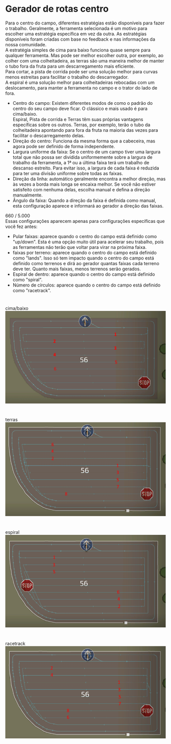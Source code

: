 # Gerador de rotas centro

  
Para o centro do campo, diferentes estratégias estão disponíveis para fazer o trabalho. Geralmente, a ferramenta selecionada é um motivo para escolher uma estratégia específica em vez da outra. As estratégias disponíveis foram criadas com base no feedback e nas informações da nossa comunidade.  
A estratégia simples de cima para baixo funciona quase sempre para qualquer ferramenta. Mas pode ser melhor escolher outra, por exemplo, ao colher com uma colheitadeira, as terras são uma maneira melhor de manter o tubo fora da fruta para um descarregamento mais eficiente.  
Para cortar, a pista de corrida pode ser uma solução melhor para curvas menos estreitas para facilitar o trabalho do descarregador.  
A espiral é uma solução melhor para colheitadeiras rebocadas com um deslocamento, para manter a ferramenta no campo e o trator do lado de fora.  


  
- Centro do campo: Existem diferentes modos de como o padrão do centro do seu campo deve ficar. O clássico e mais usado é para cima/baixo.  
Espiral, Pista de corrida e Terras têm suas próprias vantagens específicas sobre os outros. Terras, por exemplo, terão o tubo da colheitadeira apontando para fora da fruta na maioria das vezes para facilitar o descarregamento delas.  
- Direção do centro: Funciona da mesma forma que a cabeceira, mas agora pode ser definido de forma independente.  
- Largura uniforme da faixa: Se o centro de um campo tiver uma largura total que não possa ser dividida uniformemente sobre a largura de trabalho da ferramenta, a 1ª ou a última faixa terá um trabalho de descanso estreito. Para evitar isso, a largura de cada faixa é reduzida para ter uma divisão uniforme sobre todas as faixas.  
- Direção da linha: automático geralmente encontra a melhor direção, mas às vezes a borda mais longa se encaixa melhor. Se você não estiver satisfeito com nenhuma delas, escolha manual e defina a direção manualmente.  
- Ângulo da faixa: Quando a direção da faixa é definida como manual, esta configuração aparece e informará ao gerador a direção das faixas.  
  
  
660 / 5.000  
Essas configurações aparecem apenas para configurações específicas que você fez antes:  
- Pular faixas: aparece quando o centro do campo está definido como "up/down". Esta é uma opção muito útil para acelerar seu trabalho, pois as ferramentas não terão que voltar para virar na próxima faixa.  
- faixas por terreno: aparece quando o centro do campo está definido como "lands". Isso só tem impacto quando o centro do campo está definido como terrenos e dirá ao gerador quantas faixas cada terreno deve ter. Quanto mais faixas, menos terrenos serão gerados.  
- Espiral de dentro: aparece quando o centro do campo está definido como "spiral".  
- Número de círculos: aparece quando o centro do campo está definido como "racetrack".  


# 
cima/baixo
![Image](../assets/images/updown_0_0_1024_591.png)

# 
terras
![Image](../assets/images/lands_0_0_1024_599.png)

# 
espiral
![Image](../assets/images/spiral_0_0_1024_590.png)

# 
racetrack
![Image](../assets/images/racetrack_0_0_1024_589.png)

